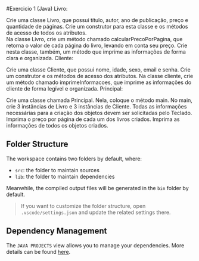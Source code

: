 #Exercicio 1 (Java)
Livro:

Crie uma classe Livro, que possui título, autor, ano de publicação, preço e quantidade de páginas. Crie um construtor para esta classe e os métodos de acesso de todos os atributos.  
Na classe Livro, crie um método chamado calcularPrecoPorPagina, que retorna o valor de cada página do livro, levando em conta seu preço.
Crie nesta classe, também, um método que imprime as informações de forma clara e organizada.
Cliente:

Crie uma classe Cliente, que possui nome, idade, sexo, email e senha. Crie um construtor e os métodos de acesso dos atributos.
Na classe cliente, crie um método chamado imprimeInformacoes, que imprime as informações do cliente de forma legível e organizada.
Principal:

Crie uma classe chamada Principal. Nela, coloque o método main.
No main, crie 3 instâncias de Livro e 3 instâncias de Cliente. Todas as informações necessárias para a criação dos objetos devem ser solicitadas pelo Teclado.
Imprima o preço por página de cada um dos livros criados.
Imprima as informações de todos os objetos criados.

## Folder Structure

The workspace contains two folders by default, where:

- `src`: the folder to maintain sources
- `lib`: the folder to maintain dependencies

Meanwhile, the compiled output files will be generated in the `bin` folder by default.

> If you want to customize the folder structure, open `.vscode/settings.json` and update the related settings there.

## Dependency Management

The `JAVA PROJECTS` view allows you to manage your dependencies. More details can be found [here](https://github.com/microsoft/vscode-java-dependency#manage-dependencies).
